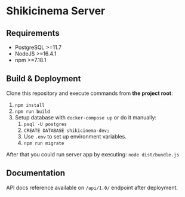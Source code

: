 # Shikicinema Server

## Requirements

*   PostgreSQL >=11.7
*   NodeJS >=16.4.1
*   npm >=7.18.1

## Build & Deployment

Clone this repository and execute commands from __the project root__:

1.  `npm install`
2.  `npm run build`
3.  Setup database with `docker-compose up` or do it manually:
    1.  `psql -U postgres`
    2.  `CREATE DATABASE shikicinema-dev;`
    4.  Use `.env` to set up environment variables.
    3.  `npm run migrate`

After that you could run server app by executing: `node dist/bundle.js`

## Documentation

API docs reference available on `/api/1.0/` endpoint after deployment.
